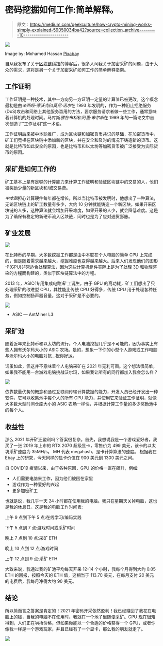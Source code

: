 # 密码挖掘如何工作:简单解释。

> 原文：<https://medium.com/geekculture/how-crypto-mining-works-simply-explained-59050034ba42?source=collection_archive---------10----------------------->

![](img/74f353c8aaeb5942841b21143e168e43.png)

Image by: Mohamed Hassan [Pixabay](https://pixabay.com/users/mohamed_hassan-5229782/)

自从我发布了关于[区块链科技](/geekculture/what-is-blockchain-technology-simply-explained-3e71d56ae415)的博客后，很多人问我关于加密采矿的问题，由于大众的需求，这将是另一个关于加密采矿如何工作的简单解释指南。

## 工作证明

工作证明是一种技术，其中一方向另一方证明一定量的计算值已被更改。这个概念最初是由*辛西娅·德沃克*和*莫尼·诺尔*在 1993 年发明的，作为一种阻止拒绝服务(DoS)攻击和网络上其他服务滥用的方法，要求服务请求者做一些工作，通常意味着计算机的处理时间。马库斯*雅各布松*和*阿里·朱尔斯*在 1999 年的一篇论文中首次创造了“工作证明”这一术语。

工作证明后来被中本聪推广，成为区块链和加密货币共识的基础，在加密货币中，矿工们竞相在区块链中添加新的区块，并在安全和及时的情况下铸造新的货币。这就是比特币如此安全的原因，也是比特币和以太坊等加密货币被广泛接受为实际货币的原因。

## 采矿是如何工作的

矿工基本上是有足够的计算能力来计算工作证明和验证区块链中的交易的人，他们被奖励少量的新区块和/或交易费。

*中本聪*担心计算硬件每年都在增长，所以当比特币被发明时，他想出了一种算法，无论区块链上的矿工数量有多少，大约 10 分钟就能铸造一个新区块，如果开采区块链的人多，这种算法就会增加开采难度，如果开采的人少，就会降低难度。这是为了确保有稳定的新硬币流入区块链，同时也是为了应对通货膨胀。

## 矿业发展

![](img/5e984435ff0ba23af7d0e2ed1dd2c4ec.png)

在比特币的早期，大多数挖掘工作都是由中本聪在个人电脑的简单 CPU 上完成的，但是随着需求越来越大，挖掘难度也变得越来越大。后来人们发现他们的图形卡(GPU)非常适合处理算法，因为这些计算机组件实际上是为了处理 3D 和物理渲染的方程而构建的，类似于区块链算法中的方程。

2013 年，ASIC(专用集成电路)矿工诞生。由于 GPU 的高功耗，矿工们想出了只处理采矿的改进型 CPU，其性能比传统 CPU 好得多，传统 CPU 用于处理各种任务，例如控制扬声器音量，这对于采矿是不必要的。

![](img/29232c596fa23bb9dec7d752e0fc585f.png)

- ASIC — AntMiner L3

## 采矿池

随着近年来比特币和以太坊的流行，个人电脑挖掘几乎是不可能的，因为事实上有些人拥有沃尔玛大小的 ASIC 农场。是的，想象一下你的小型个人游戏或工作电脑与沃尔玛大小的电脑对抗…祝你好运。

话虽如此，但这并不意味着个人电脑采矿在 2021 年无利可图。这个想法很简单，如果我不能用一台游戏电脑挑战沃尔玛，如果我让所有的同行都加入我会怎么样？

![](img/0dea18f86fdc81878a2d8d0587ff13ea.png)

依靠数量优势的概念和通过互联网传输计算数据的能力，开发人员已经开发出一种软件，它可以收集池中每个人的所有 GPU 能力，并使用它来验证工作证明，就像大多数大型时间仓库大小的 ASIC 农场一样快，并根据计算工作量的多少奖励池中的每个人。

## 收益性

那么 2021 年开矿还盈利吗？答案很复杂。首先，我想说我是一个游戏爱好者，我买了一张 2019 年上市的 RTX 2070 超级显卡，零售价为 499 美元，该卡的以太坊采矿速度为 35MH/s。
MH 代表 megahash，是卡计算算法的速度。
根据我在 Ebay 上的研究，今天同样的显卡价值在 900 美元到 1300 美元之间。

自 COVID19 疫情以来，由于各种原因，GPU 的价格一直在飙升，例如:

*   人们需要电脑来工作，因为他们被困在家里
*   游戏作为一种爱好的兴起
*   更多加密矿工

也就是说，我几乎一天 24 小时都在使用我的电脑。我只在星期天关掉电脑，这也是我的休息日。这是我的电脑工作时间表:

上午 9 点到下午 5 点:在线学习/编码实践

下午 5 点到 7 点:游戏时间或采矿时间

晚上 7 点到 10 点:采矿 ETH

晚上 10 点到 12 点:游戏时间

上午 12 点到 9 点:采矿 ETH

大致来说，我通过我的矿池平均每天开采 12-14 个小时，我每个月得到大约 0.05 ETH 的回报，按照今天的 ETH 值，这相当于 113.70 美元，在每月支付 20 美元的电费后，我每月净得大约 90 美元。

## 结论

所以简而言之答案是肯定的！2021 年密码开采依然盈利！我已经赚回了我花在电脑上的钱，当我的电脑不在使用时，我就在一个池子里随便采矿。GPU 现在很难得到，人们正在哄抬价格，但如果你能以一个合适的价格获得一个 GPU，或者你像我一样是一个游戏玩家，并且已经有了一个显卡，那么我的朋友就走了。

![](img/079a43b5b99a836394cb54d3a38a1211.png)